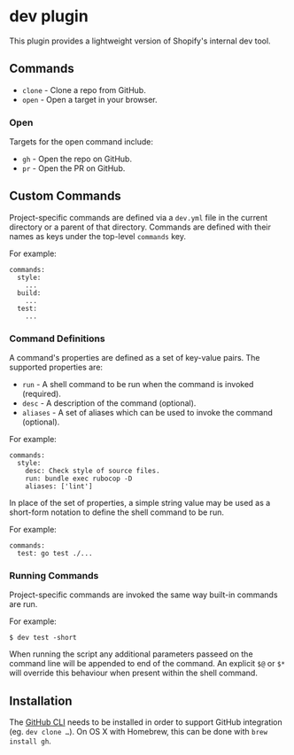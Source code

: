 # dev plugin

This plugin provides a lightweight version of Shopify's internal dev tool.

## Commands

* `clone` <repo>    - Clone a repo from GitHub.
* `open` <target>   - Open a target in your browser.

### Open

Targets for the open command include:

* `gh`      - Open the repo on GitHub.
* `pr`      - Open the PR on GitHub.

## Custom Commands

Project-specific commands are defined via a `dev.yml` file in the current directory or a parent of that directory. Commands are defined with their names as keys under the top-level `commands` key.

For example:

```
commands:
  style:
    ...
  build:
    ...
  test:
    ...
```

### Command Definitions

A command's properties are defined as a set of key-value pairs. The supported properties are:

* `run`     - A shell command to be run when the command is invoked (required).
* `desc`    - A description of the command (optional).
* `aliases` - A set of aliases which can be used to invoke the command (optional).

For example:

```
commands:
  style:
    desc: Check style of source files.
    run: bundle exec rubocop -D
    aliases: ['lint']
```

In place of the set of properties, a simple string value may be used as a short-form notation to define the shell command to be run.

For example:

```
commands:
  test: go test ./...
```

### Running Commands

Project-specific commands are invoked the same way built-in commands are run.

For example:

```
$ dev test -short
```

When running the script any additional parameters passeed on the command line will be appended to end of the command. An explicit `$@` or `$*` will override this behaviour when present within the shell command.

## Installation

The [GitHub CLI](https://cli.github.com) needs to be installed in order to support GitHub integration (eg. `dev clone …`). On OS X with Homebrew, this can be done with `brew install gh`.
